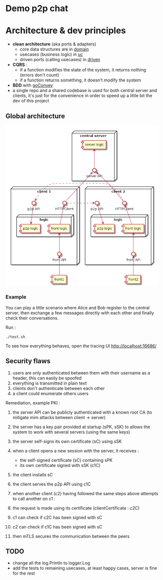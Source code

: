 # Demo p2p chat

# Architecture & dev principles
- __clean architecture__ (aka ports & adapters)
    - core data structures are in [domain](./backend/domain/)
    - usecases (business logic) in [uc](./backend/uc/)
    - driven ports (calling usecases) in [driven](./backend/driven/)
- __CQRS__ :
  - if a function modifies the state of the system, it returns nothing (errors don't count)
  - if a function returns something, it doesn't modify the system
- __BDD__ with [goConvey](http://goconvey.co/)
- a single repo and a shared codebase is used for both central server and clients, it's just for the convenience in order to speed up a little bit the dev of this project

## Global architecture
![architecture](./img/archi.png)


### Example 

You can play a little scenario where Alice and Bob register to the central server, then exchange a few messages directly 
with each other and finally check their conversations.

Run :
```$xslt
./test.sh
```

To see how everything behaves, open the tracing UI [http://localhost:16686/](http://localhost:16686/)

## Security flaws
1. users are only authenticated between them with their username as a header, this can easily be spoofed
1. everything is transmitted in plain text
1. clients don't authenticate between each other
1. a client could enumerate others users

Remediation, example PKI :
1. the server API can be publicly authenticated with a known root CA (to mitigate mim attacks between client -> server)
1. the server has a key pair provided at startup (sPK, sSK) to allows the system to work with several servers (using the same keys)
1. the server self-signs its own certificate (sC) using sSK
1. when a client opens a new session with the server, it receives : 
    - the self-signed certificate (sC) containing sPK 
    - its own certificate signed with sSK (c1C)
1. the client installs sC
1. the client serves the p2p API using c1C

1. when another client (c2) having followed the same steps above attempts to call another on c1 :
1. the request is made using its certificate (clientCertificate : c2C)
1. c1 can check if c2C has been signed with sC
1. c2 can check if c1C has been signed with sC
1. then mTLS secures the communication between the peers

## TODO
- change all the log.Println to logger.Log
- add the tests to remaining usecases, at least happy cases, server is fine for the rest
